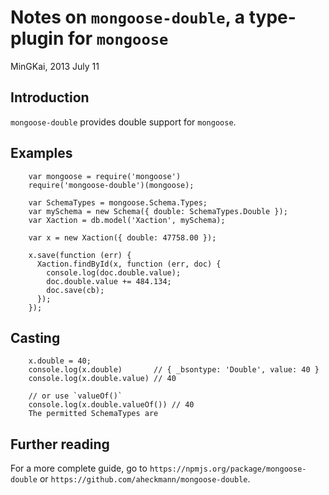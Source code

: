 Notes on `mongoose-double`, a type-plugin for `mongoose`
=========================================================
MinGKai, 2013 July 11

## Introduction

`mongoose-double` provides double support for `mongoose`.

## Examples
        var mongoose = require('mongoose')
        require('mongoose-double')(mongoose);
        
        var SchemaTypes = mongoose.Schema.Types;
        var mySchema = new Schema({ double: SchemaTypes.Double });
        var Xaction = db.model('Xaction', mySchema);
        
        var x = new Xaction({ double: 47758.00 });
        
        x.save(function (err) {
          Xaction.findById(x, function (err, doc) {
            console.log(doc.double.value);
            doc.double.value += 484.134;
            doc.save(cb);
          });
        });

## Casting
        x.double = 40;
        console.log(x.double)       // { _bsontype: 'Double', value: 40 }
        console.log(x.double.value) // 40
        
        // or use `valueOf()`
        console.log(x.double.valueOf()) // 40
        The permitted SchemaTypes are

## Further reading

For a more complete guide, go to `https://npmjs.org/package/mongoose-double`
    or `https://github.com/aheckmann/mongoose-double`.
